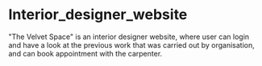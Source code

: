 # Interior_designer_website
"The Velvet Space" is an interior designer website, where user can login and have a look at the previous work that was carried out by organisation, and can book appointment with the carpenter. 
